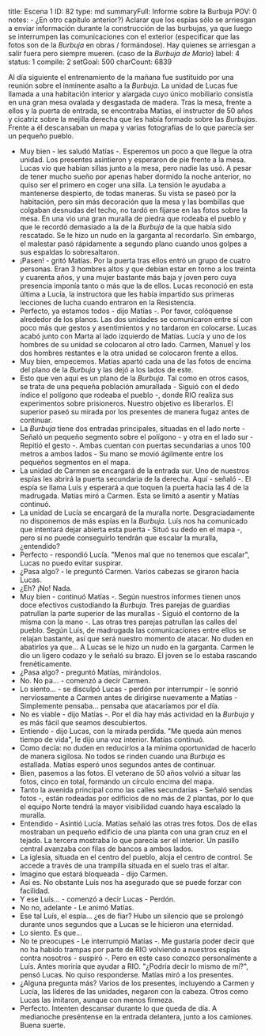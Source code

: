 title:          Escena 1
ID:             82
type:           md
summaryFull:    Informe sobre la Burbuja
POV:            0
notes:          - ¿En otro capítulo anterior?) Aclarar que los espías sólo se arriesgan a enviar información durante la construcción de las burbujas, ya que luego se interrumpen las comunicaciones con el exterior (especificar que las fotos son de la *Burbuja* en obras /  formándose). Hay quienes se arriesgan a salir fuera pero siempre mueren. (caso de la *Burbuja de Mario*)
label:          4
status:         1
compile:        2
setGoal:        500
charCount:      6839


Al día siguiente el entrenamiento de la mañana fue sustituido por una reunión sobre el inminente asalto a la *Burbuja*.
La unidad de Lucas fue llamada a una habitación interior y alargada cuyo único mobiliario consistía en una gran mesa ovalada y desgastada de madera.
Tras la mesa, frente a ellos y la puerta de entrada, se encontraba Matías, el instructor de 50 años y cicatriz sobre la mejilla derecha que les había formado sobre las *Burbujas*. Frente a él descansaban un mapa y varias fotografías de lo que parecía ser un pequeño pueblo.
- Muy bien - les saludó Matías -. Esperemos un poco a que llegue la otra unidad.
Los presentes asintieron y esperaron de pie frente a la mesa. Lucas vio que habían sillas junto a la mesa, pero nadie las usó. A pesar de tener mucho sueño por apenas haber dormido la noche anterior, no quiso ser el primero en coger una silla.
La tensión le ayudaba a mantenerse despierto, de todas maneras.
Su vista se paseó por la habitación, pero sin más decoración que la mesa y las bombillas que colgaban desnudas del techo, no tardó en fijarse en las fotos sobre la mesa.
En una vio una  gran muralla de piedra que rodeaba el pueblo y que le recordó demasiado a la de la *Burbuja* de la que había sido rescatado.
Se le hizo un nudo en la garganta al recordarlo. Sin embargo, el  malestar pasó rápidamente a segundo plano cuando unos golpes a sus espaldas lo sobresaltaron.
- ¡Pasen! - gritó Matías.
Por la puerta tras ellos entró un grupo de cuatro personas. Eran 3 hombres altos y que debían estar en torno a los treinta y cuarenta años, y una mujer bastante más baja y joven pero cuya presencia imponía tanto o más que la de ellos.
Lucas reconoció en esta última a Lucía, la instructora que les había impartido sus primeras lecciones de lucha cuando entraron en la Resistencia.
- Perfecto, ya estamos todos - dijo Matías -. Por favor, colóquense alrededor de los planos.
Las dos unidades se comunicaron entre sí con poco más que gestos y asentimientos y no tardaron en colocarse. Lucas acabó junto con Marta al lado izquierdo de Matías. Lucía y uno de los hombres de su unidad se colocaron al otro lado. Carmen, Manuel y los dos hombres restantes e la otra unidad se colocaron frente a ellos.
- Muy bien, empecemos.
Matías apartó cada una de las fotos de encima del plano de la *Burbuja* y las dejó a los lados de este.
- Esto que ven aquí es un plano de la *Burbuja*. Tal como en otros casos, se trata de una pequeña población amurallada - Siguió con el dedo índice el polígono que rodeaba el pueblo -, donde RIO realiza sus experimentos sobre prisioneros. Nuestro objetivo es liberarlos.
El superior paseó su mirada por los presentes de manera fugaz antes de continuar.
- La *Burbuja* tiene dos entradas principales, situadas en el lado norte - Señaló un pequeño segmento sobre el polígono - y otra en el lado sur - Repitió el gesto -. Ambas cuentan con puertas secundarias a unos 100 metros a ambos lados - Su mano se movió ágilmente entre los pequeños segmentos en el mapa.
- La unidad de Carmen se encargará de la entrada sur. Uno de nuestros espías les abrirá la puerta secundaria de la derecha. Aquí - señaló -. El espía se llama Luís y esperará a que toquen la puerta hacia las 4 de la madrugada.
Matías miró a Carmen. Esta se limitó a asentir y Matías continuó.
- La unidad de Lucía se encargará de la muralla norte. Desgraciadamente no disponemos de más espías en la *Burbuja*. Luís nos ha comunicado que intentará dejar abierta esta puerta - Situó su dedo en el mapa -, pero si no puede conseguirlo tendrán que escalar la muralla, ¿entendido?
- Perfecto - respondió Lucía.
"Menos mal que no tenemos que escalar", Lucas no puedo evitar suspirar.
- ¿Pasa algo? - le preguntó Carmen.
Varios cabezas se giraron hacia Lucas.
- ¿Eh? ¡No! Nada.
- Muy bien - continuó Matías -. Según nuestros informes tienen unos doce efectivos custodiando la *Burbuja*. Tres parejas de guardias patrullan la parte superior de las murallas - Siguió el contorno de la misma con la mano -. Las otras tres parejas patrullan las calles del pueblo. Según Luís, de madrugada las comunicaciones entre ellos se relajan bastante, así que será nuestro momento de atacar. No duden en abatirlos ya que...
A Lucas se le hizo un nudo en la garganta. Carmen le dio un ligero codazo y le señaló su brazo. El joven se lo estaba rascando frenéticamente.
- ¿Pasa algo? - preguntó Matías, mirándolos.
- No. No pa... - comenzó a decir Carmen.
- Lo siento... - se disculpó Lucas - perdón por interrumpir - le sonrió nerviosamente a Carmen antes de dirigirse nuevamente a Matías - Simplemente pensaba... pensaba que atacaríamos por el día.
- No es viable - dijo Matías -. Por el día hay más actividad en la *Burbuja* y es más fácil que seamos descubiertos.
- Entiendo - dijo Lucas, con la mirada perdida.
"Me queda aún menos tiempo de vida", le dijo una voz interior.
Matías continuó.
- Como decía: no duden en reducirlos a la mínima oportunidad de hacerlo de manera sigilosa. No todos se rinden cuando una *Burbuja* es estallada.
Matías esperó unos segundos antes de continuar.
- Bien, pasemos a las fotos.
El veterano de 50 años volvió a situar las fotos, cinco en total, formando un círculo encima del mapa.
- Tanto la avenida principal como las calles secundarias - Señaló sendas fotos -, están rodeadas por edificios de no más de 2 plantas, por lo que el equipo Norte tendrá la mayor visibilidad cuando haya escalado la muralla.
- Entendido - Asintió Lucía.
Matías señaló las otras tres fotos. Dos de ellas mostraban un pequeño edificio de una planta con una gran cruz en el tejado. La tercera mostraba lo que parecía ser el interior. Un pasillo central avanzaba con filas de bancos a ambos lados.
- La iglesia, situada en el centro del pueblo, aloja el centro de control. Se accede a través de una trampilla situada en el suelo tras el altar.
- Imagino que estará bloqueada - dijo Carmen.
- Así es. No obstante Luís nos ha asegurado que se puede forzar con facilidad.
- Y ese Luís... - comenzó a decir Lucas - Perdón.
- No no, adelante - Le animó Matías.
- Ese tal Luís, el espía... ¿es de fiar?
Hubo un silencio que se prolongó durante unos segundos que a Lucas se le hicieron una eternidad.
- Lo siento. Es que...
- No te preocupes - Le interrumpió Matías -. Me gustaría poder decir que no ha habido trampas por parte de RIO volviendo a nuestros espías contra nosotros - suspiró -. Pero en este caso conozco personalmente a Luís. Antes moriría que ayudar a RIO.
"¿Podría decir lo mismo de mí?", pensó Lucas. No quiso responderse.
Matías miró a los presentes.
- ¿Alguna pregunta más?
Varios de los presentes, incluyendo a Carmen y Lucía, las líderes de las unidades, negaron con la cabeza. Otros como Lucas las imitaron, aunque con menos firmeza.
- Perfecto. Intenten descansar durante lo que queda de día. A medianoche preséntense en la entrada delantera, junto a los camiones. Buena suerte.